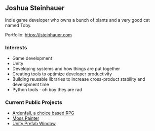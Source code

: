 ## Joshua Steinhauer

Indie game developer who owns a bunch of plants and a very good cat named Toby.

Portfolio: https://jsteinhauer.com

### Interests
* Game development
* Unity
* Developing systems and how things are put together
* Creating tools to optimize developer productivity
* Building reusable libraries to increase cross-product stability and development time
* Python tools - oh boy they are rad

### Current Public Projects
* [Ardenfall, a choice based RPG](https://ardenfall.com)
* [Moss Painter](https://github.com/joshcamas/moss-painter)
* [Unity Prefab Window](https://github.com/joshcamas/prefab-library)
